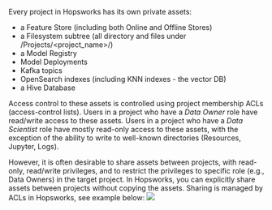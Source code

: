 Every project in Hopsworks has its own private assets:

 * a Feature Store (including both Online and Offline Stores)
 * a Filesystem subtree (all directory and files under /Projects/<project_name>/)
 * a Model Registry
 * Model Deployments
 * Kafka topics
 * OpenSearch indexes (including KNN indexes - the vector DB)
 * a Hive Database

Access control to these assets is controlled using project membership ACLs (access-control lists). Users in a project who have a *Data Owner* role have read/write access to these assets.  Users in a project who have a *Data Scientist* role have mostly read-only access to these assets, with the exception of the ability to write to well-known directories (Resources, Jupyter, Logs). 

However, it is often desirable to share assets between projects, with read-only, read/write privileges, and to restrict the privileges to specific role (e.g., Data Owners) in the target project. In Hopsworks, you can explicitly share assets between projects without copying the assets. Sharing is managed by ACLs in Hopsworks, see example below:
<img src="../../../assets/images/concepts/projects/projects-sharing.svg">

